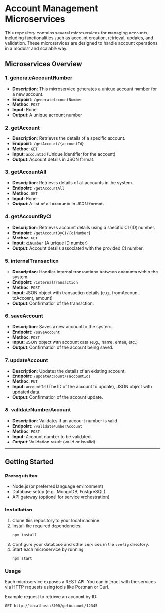 
# Account Management Microservices

This repository contains several microservices for managing accounts, including functionalities such as account creation, retrieval, updates, and validation. These microservices are designed to handle account operations in a modular and scalable way.

## Microservices Overview

### 1. **generateAccountNumber**
   - **Description**: This microservice generates a unique account number for a new account.
   - **Endpoint**: `/generateAccountNumber`
   - **Method**: `POST`
   - **Input**: None
   - **Output**: A unique account number.

### 2. **getAccount**
   - **Description**: Retrieves the details of a specific account.
   - **Endpoint**: `/getAccount/{accountId}`
   - **Method**: `GET`
   - **Input**: `accountId` (Unique identifier for the account)
   - **Output**: Account details in JSON format.

### 3. **getAccountAll**
   - **Description**: Retrieves details of all accounts in the system.
   - **Endpoint**: `/getAccountAll`
   - **Method**: `GET`
   - **Input**: None
   - **Output**: A list of all accounts in JSON format.

### 4. **getAccountByCI**
   - **Description**: Retrieves account details using a specific CI (ID) number.
   - **Endpoint**: `/getAccountByCI/{ciNumber}`
   - **Method**: `GET`
   - **Input**: `ciNumber` (A unique ID number)
   - **Output**: Account details associated with the provided CI number.

### 5. **internalTransaction**
   - **Description**: Handles internal transactions between accounts within the system.
   - **Endpoint**: `/internalTransaction`
   - **Method**: `POST`
   - **Input**: JSON object with transaction details (e.g., fromAccount, toAccount, amount)
   - **Output**: Confirmation of the transaction.

### 6. **saveAccount**
   - **Description**: Saves a new account to the system.
   - **Endpoint**: `/saveAccount`
   - **Method**: `POST`
   - **Input**: JSON object with account data (e.g., name, email, etc.)
   - **Output**: Confirmation of the account being saved.

### 7. **updateAccount**
   - **Description**: Updates the details of an existing account.
   - **Endpoint**: `/updateAccount/{accountId}`
   - **Method**: `PUT`
   - **Input**: `accountId` (The ID of the account to update), JSON object with updated data.
   - **Output**: Confirmation of the account update.

### 8. **validateNumberAccount**
   - **Description**: Validates if an account number is valid.
   - **Endpoint**: `/validateNumberAccount`
   - **Method**: `POST`
   - **Input**: Account number to be validated.
   - **Output**: Validation result (valid or invalid).

---

## Getting Started

### Prerequisites
- Node.js (or preferred language environment)
- Database setup (e.g., MongoDB, PostgreSQL)
- API gateway (optional for service orchestration)

### Installation

1. Clone this repository to your local machine.
2. Install the required dependencies:
   ```bash
   npm install
   ```
3. Configure your database and other services in the `config` directory.
4. Start each microservice by running:
   ```bash
   npm start
   ```

### Usage

Each microservice exposes a REST API. You can interact with the services via HTTP requests using tools like Postman or Curl.

Example request to retrieve an account by ID:
```bash
GET http://localhost:3000/getAccount/12345
```

